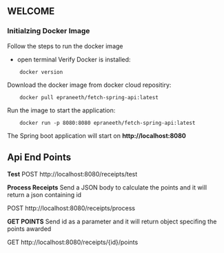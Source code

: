 ## WELCOME

### Initialzing Docker Image

Follow the steps to run the docker image

- open terminal
  Verify Docker is installed:

```console
    docker version
```

Download the docker image from docker cloud repositiry:

```console
    docker pull epraneeth/fetch-spring-api:latest
```

Run the image to start the application:

```console
    docker run -p 8080:8080 epraneeth/fetch-spring-api:latest
```

The Spring boot application will start on **http://localhost:8080**

## Api End Points

**Test**
POST http://localhost:8080/receipts/test

**Process Receipts**
Send a JSON body to calculate the points and it will return a json containing id

POST http://localhost:8080/receipts/process

**GET POINTS**
Send id as a parameter and it will return object specifing the points awarded

GET http://localhost:8080/receipts/{id}/points
